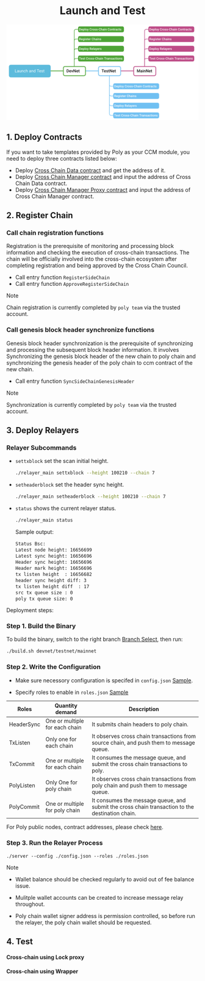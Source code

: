 <h1 align="center">Launch and Test</h1>

<div align=center><img src="resources/launch_and_testing.png" alt=""/></div>

## 1. Deploy Contracts

If you want to take templates provided by Poly as your CCM module, you need to deploy three contracts listed below:
- Deploy [Cross Chain Data contract](https://github.com/polynetwork/eth-contracts/blob/master/contracts/core/cross_chain_manager/data/EthCrossChainData.sol) and get the address of it.
- Deploy [Cross Chain Manager contract](https://github.com/polynetwork/eth-contracts/blob/master/contracts/core/cross_chain_manager/logic/EthCrossChainManager.sol) and input the address of Cross Chain Data contract.
- Deploy [Cross Chain Manager Proxy contract](https://github.com/polynetwork/eth-contracts/blob/master/contracts/core/cross_chain_manager/upgrade/EthCrossChainManagerProxy.sol) and input the address of Cross Chain Manager contract.

## 2. Register Chain

### Call chain registration functions
Registration is the prerequisite of monitoring and processing block information and checking the execution of cross-chain transactions. The chain will be officially involved into the cross-chain ecosystem after completing registration and being approved by the Cross Chain Council.

- Call entry function `RegisterSideChain`
- Call entry function `ApproveRegisterSideChain`

> [!NOTE]
> Chain registration is currently completed by `poly team`  via the trusted account.

### Call  genesis block header synchronize functions
Genesis block header synchronization is the prerequisite of synchronizing and processing the subsequent block header information. It involves Synchronizing the genesis block header of the new chain to poly chain and synchronizing the genesis header of the poly chain to ccm contract of the new chain.
- Call entry function `SyncSideChainGenesisHeader` 

> [!NOTE]
> Synchronization is currently completed by `poly team`  via the trusted account.


## 3. Deploy Relayers

### Relayer Subcommands

- `settxblock` set the scan initial height.
  ```bash
  ./relayer_main settxblock --height 100210 --chain 7
  ```
- `setheaderblock` set the header sync height.
  ```bash
  ./relayer_main setheaderblock --height 100210 --chain 7
  ```
- `status` shows the current relayer status.
  ```bash
  ./relayer_main status
  ```
  Sample output:
  ```
  Status Bsc:
  Latest node height: 16656699
  Latest sync height: 16656696
  Header sync height: 16656696
  Header mark height: 16656696
  tx listen height  : 16656682
  header sync height diff: 3
  tx listen height diff  : 17
  src tx queue size : 0
  poly tx queue size: 0
  ```

Deployment steps:

### Step 1. Build the Binary

To build the binary, switch to the right branch [Branch Select](https://github.com/polynetwork/poly-relayer/blob/main/README.md#supported-chains), then run:


```bash
./build.sh devnet/testnet/mainnet
```


### Step 2. Write the Configuration

* Make sure necessory configuration is specifed in `config.json` [Sample](https://github.com/polynetwork/poly-relayer/blob/main/config.sample.json).

* Specify roles to enable in `roles.json` [Sample](https://github.com/polynetwork/poly-relayer/blob/main/roles.sample.json)


| Roles      | Quantity demand                | Description                             |
| ---------- | ------------------------------ | --------------------------------------- |
| HeaderSync | One or multiple for each chain | It submits chain headers to poly chain. |
| TxListen | Only one for each chain        | It observes cross chain transactions from source chain, and push them to message queue. |
| TxCommit | One or multiple for each chain | It consumes the message queue, and submit the cross chain transactions to poly. |
| PolyListen | Only One for poly chain        | It observes cross chain transactions from poly chain and push them to message queue. |
| PolyCommit | One or multiple for poly chain | It consumes the message queue, and submit the cross chain transaction to the destination chain. |

For Poly public nodes, contract addresses, please check [here](Core_Smart_Contract/Contract/MainNet.md).

### Step 3. Run the Relayer Process

```
./server --config ./config.json --roles ./roles.json
```

> [!Note]
> - Wallet balance should be checked regularly to avoid out of fee balance issue.
> 
> - Mulitple wallet accounts can be created to increase message relay throughout.
> 
> - Poly chain wallet signer address is permission controlled, so before run the relayer, the poly chain wallet should be requested.



## 4. Test

#### Cross-chain using Lock proxy

#### Cross-chain using Wrapper

